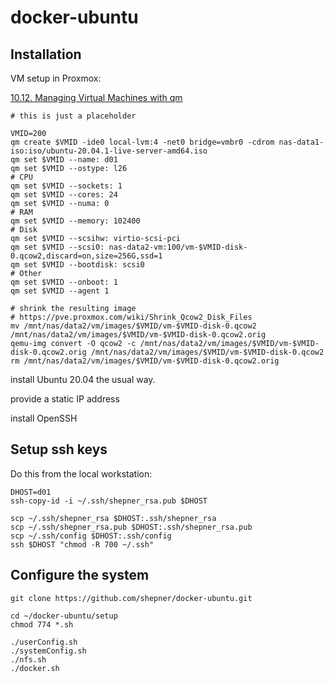 # docker-ubuntu

## Installation

VM setup in Proxmox:

[10.12. Managing Virtual Machines with qm](https://pve.proxmox.com/pve-docs/pve-admin-guide.html#_managing_virtual_machines_with_span_class_monospaced_qm_span)

``` shell
# this is just a placeholder

VMID=200
qm create $VMID -ide0 local-lvm:4 -net0 bridge=vmbr0 -cdrom nas-data1-iso:iso/ubuntu-20.04.1-live-server-amd64.iso
qm set $VMID --name: d01
qm set $VMID --ostype: l26
# CPU
qm set $VMID --sockets: 1
qm set $VMID --cores: 24
qm set $VMID --numa: 0
# RAM
qm set $VMID --memory: 102400
# Disk
qm set $VMID --scsihw: virtio-scsi-pci
qm set $VMID --scsi0: nas-data2-vm:100/vm-$VMID-disk-0.qcow2,discard=on,size=256G,ssd=1
qm set $VMID --bootdisk: scsi0
# Other
qm set $VMID --onboot: 1
qm set $VMID --agent 1

# shrink the resulting image
# https://pve.proxmox.com/wiki/Shrink_Qcow2_Disk_Files
mv /mnt/nas/data2/vm/images/$VMID/vm-$VMID-disk-0.qcow2 /mnt/nas/data2/vm/images/$VMID/vm-$VMID-disk-0.qcow2.orig
qemu-img convert -O qcow2 -c /mnt/nas/data2/vm/images/$VMID/vm-$VMID-disk-0.qcow2.orig /mnt/nas/data2/vm/images/$VMID/vm-$VMID-disk-0.qcow2
rm /mnt/nas/data2/vm/images/$VMID/vm-$VMID-disk-0.qcow2.orig
```

install Ubuntu 20.04 the usual way.

provide a static IP address

install OpenSSH

## Setup ssh keys

Do this from the local workstation:

``` shell
DHOST=d01
ssh-copy-id -i ~/.ssh/shepner_rsa.pub $DHOST

scp ~/.ssh/shepner_rsa $DHOST:.ssh/shepner_rsa
scp ~/.ssh/shepner_rsa.pub $DHOST:.ssh/shepner_rsa.pub
scp ~/.ssh/config $DHOST:.ssh/config
ssh $DHOST "chmod -R 700 ~/.ssh"
```

## Configure the system

``` shell
git clone https://github.com/shepner/docker-ubuntu.git

cd ~/docker-ubuntu/setup
chmod 774 *.sh

./userConfig.sh
./systemConfig.sh
./nfs.sh
./docker.sh
```
